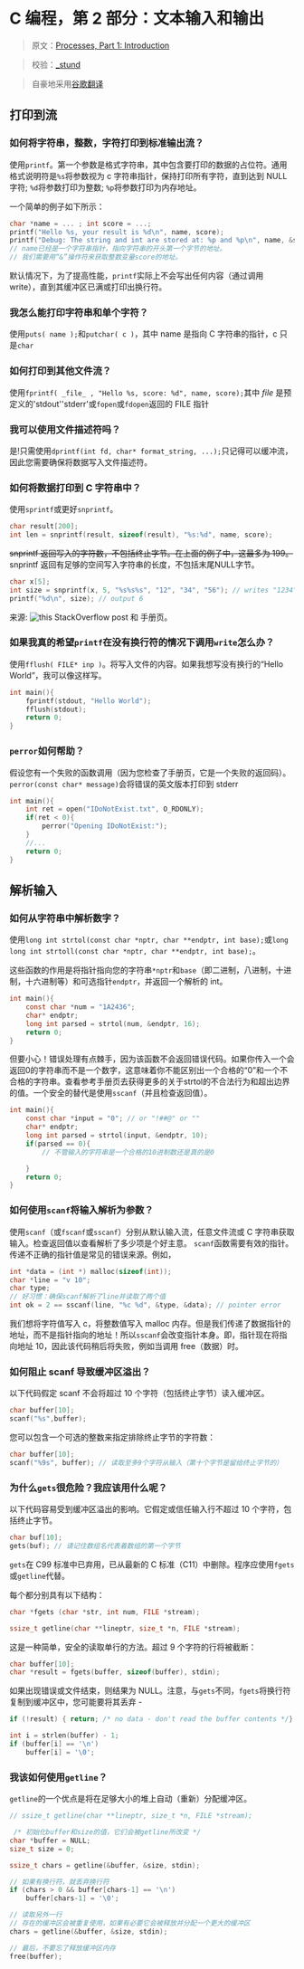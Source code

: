 # C 编程，第 2 部分：文本输入和输出

> 原文：[Processes, Part 1: Introduction](https://github.com/angrave/SystemProgramming/wiki/Processes%2C-Part-1%3A-Introduction)

> 校验：[_stund](https://github.com/hqiwen)

> 自豪地采用[谷歌翻译](https://translate.google.cn/)

## 打印到流

### 如何将字符串，整数，字符打印到标准输出流？

使用`printf`。第一个参数是格式字符串，其中包含要打印的数据的占位符。通用格式说明符是`%s`将参数视为 c 字符串指针，保持打印所有字符，直到达到 NULL 字符; `%d`将参数打印为整数; `%p`将参数打印为内存地址。

一个简单的例子如下所示：

```c
char *name = ... ; int score = ...;
printf("Hello %s, your result is %d\n", name, score);
printf("Debug: The string and int are stored at: %p and %p\n", name, &score );
// name已经是一个字符串指针，指向字符串的开头第一个字节的地址。
// 我们需要用“&”操作符来获取整数变量score的地址。
```

默认情况下，为了提高性能，`printf`实际上不会写出任何内容（通过调用 write），直到其缓冲区已满或打印出换行符。

### 我怎么能打印字符串和单个字符？

使用`puts( name );`和`putchar( c )`，其中 name 是指向 C 字符串的指针，c 只是`char`

### 如何打印到其他文件流？

使用`fprintf( _file_ , "Hello %s, score: %d", name, score);`其中 _file_ 是预定义的'stdout''stderr'或`fopen`或`fdopen`返回的 FILE 指针

### 我可以使用文件描述符吗？

是!只需使用`dprintf(int fd, char* format_string, ...);`只记得可以缓冲流，因此您需要确保将数据写入文件描述符。

### 如何将数据打印到 C 字符串中？

使用`sprintf`或更好`snprintf`。

```c
char result[200];
int len = snprintf(result, sizeof(result), "%s:%d", name, score);
```

~~snprintf 返回写入的字符数，不包括终止字节。在上面的例子中，这最多为 199。~~snprintf 返回有足够的空间写入字符串的长度，不包括末尾NULL字节。

```c
char x[5];
int size = snprintf(x, 5, "%s%s%s", "12", "34", "56"); // writes "1234" + null
printf("%d\n", size); // output 6
```

来源: ![this StackOverflow post](https://stackoverflow.com/questions/12746885/why-use-asprintfand) 和 手册页。

### 如果我真的希望`printf`在没有换行符的情况下调用`write`怎么办？

使用`fflush( FILE* inp )`。将写入文件的内容。如果我想写没有换行的“Hello World”，我可以像这样写。

```c
int main(){
    fprintf(stdout, "Hello World");
    fflush(stdout);
    return 0;
}
```

### `perror`如何帮助？

假设您有一个失败的函数调用（因为您检查了手册页，它是一个失败的返回码）。 `perror(const char* message)`会将错误的英文版本打印到 stderr

```c
int main(){
    int ret = open("IDoNotExist.txt", O_RDONLY);
    if(ret < 0){
        perror("Opening IDoNotExist:");
    }
    //...
    return 0;
}
```

## 解析输入

### 如何从字符串中解析数字？

使用`long int strtol(const char *nptr, char **endptr, int base);`或`long long int strtoll(const char *nptr, char **endptr, int base);`。

这些函数的作用是将指针指向您的字符串`*nptr`和`base`（即二进制，八进制，十进制，十六进制等）和可选指针`endptr`，并返回一个解析的 int。

```c
int main(){
    const char *num = "1A2436";
    char* endptr;
    long int parsed = strtol(num, &endptr, 16);
    return 0;
}
```

但要小心！错误处理有点棘手，因为该函数不会返回错误代码。如果你传入一个会返回0的字符串而不是一个数字，这意味着你不能区别出一个合格的“0”和一个不合格的字符串。查看参考手册页去获得更多的关于strtol的不合法行为和超出边界的值。一个安全的替代是使用`sscanf`（并且检查返回值）。

```c
int main(){
    const char *input = "0"; // or "!##@" or ""
    char* endptr;
    long int parsed = strtol(input, &endptr, 10);
    if(parsed == 0){
        // 不管输入的字符串是一个合格的10进制数还是真的是0

    }
    return 0;
}
```

### 如何使用`scanf`将输入解析为参数？

使用`scanf`（或`fscanf`或`sscanf`）分别从默认输入流，任意文件流或 C 字符串获取输入。检查返回值以查看解析了多少项是个好主意。 `scanf`函数需要有效的指针。传递不正确的指针值是常见的错误来源。例如，

```c
int *data = (int *) malloc(sizeof(int));
char *line = "v 10";
char type;
// 好习惯：确保scanf解析了line并读取了两个值
int ok = 2 == sscanf(line, "%c %d", &type, &data); // pointer error
```

我们想将字符值写入 c，将整数值写入 malloc 内存。但是我们传递了数据指针的地址，而不是指针指向的地址！所以`sscanf`会改变指针本身。即，指针现在将指向地址 10，因此该代码稍后将失败，例如当调用 free（数据）时。

### 如何阻止 scanf 导致缓冲区溢出？

以下代码假定 scanf 不会将超过 10 个字符（包括终止字节）读入缓冲区。

```c
char buffer[10];
scanf("%s",buffer);
```

您可以包含一个可选的整数来指定排除终止字节的字符数：

```c
char buffer[10];
scanf("%9s", buffer); // 读取至多9个字符从输入（第十个字节是留给终止字节的）
```

### 为什么`gets`很危险？我应该用什么呢？

以下代码容易受到缓冲区溢出的影响。它假定或信任输入行不超过 10 个字符，包括终止字节。

```c
char buf[10];
gets(buf); // 请记住数组名代表着数组的第一个字节
```

`gets`在 C99 标准中已弃用，已从最新的 C 标准（C11）中删除。程序应使用`fgets`或`getline`代替。

每个都分别具有以下结构：

```c
char *fgets (char *str, int num, FILE *stream); 

ssize_t getline(char **lineptr, size_t *n, FILE *stream);
```

这是一种简单，安全的读取单行的方法。超过 9 个字符的行将被截断：

```c
char buffer[10];
char *result = fgets(buffer, sizeof(buffer), stdin);
```

如果出现错误或文件结束，则结果为 NULL。注意，与`gets`不同，`fgets`将换行符复制到缓冲区中，您可能要将其丢弃 -

```c
if (!result) { return; /* no data - don't read the buffer contents */}

int i = strlen(buffer) - 1;
if (buffer[i] == '\n') 
    buffer[i] = '\0';
```

### 我该如何使用`getline`？

`getline`的一个优点是将在足够大小的堆上自动（重新）分配缓冲区。

```c
// ssize_t getline(char **lineptr, size_t *n, FILE *stream);

 /* 初始化buffer和size的值，它们会被getline所改变 */
char *buffer = NULL;
size_t size = 0;

ssize_t chars = getline(&buffer, &size, stdin);

// 如果有换行符，就丢弃换行符
if (chars > 0 && buffer[chars-1] == '\n') 
    buffer[chars-1] = '\0';

// 读取另外一行
// 存在的缓冲区会被重复使用，如果有必要它会被释放并分配一个更大的缓冲区
chars = getline(&buffer, &size, stdin);

// 最后，不要忘了释放缓冲区内存
free(buffer);
```
